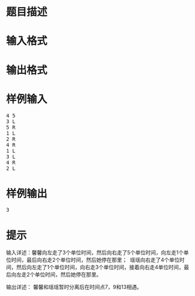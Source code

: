 

# 题目描述



# 输入格式



# 输出格式



# 样例输入


<pre>4 5
3 L
5 R
1 L
2 R
4 R
1 L
3 L
4 R
2 L
</pre>

# 样例输出


<pre>3</pre>

# 提示


<p>
输入详述：馨馨向左走了3个单位时间，然后向右走了5个单位时间，向左走1个单位时间，最后向右走2个单位时间，然后她停在那里；  瑶瑶向右走了4个单位时间，然后向左走了1个单位时间，向右走3个单位时间，接着向右走4单位时间，最后向左走2个单位时间，然后她停在那里。               
</p>
<p>
输出详述： 馨馨和瑶瑶暂时分离后在时间点7，9和13相遇。
</p>
